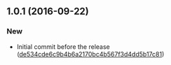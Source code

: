 <a name="1.0.1"></a>
## 1.0.1 (2016-09-22)


### New

* Initial commit before the release ([de534cde6c9b4b6a2170bc4b567f3d4dd5b17c81](https://github.com/advanced-rest-client/file-drop/commit/de534cde6c9b4b6a2170bc4b567f3d4dd5b17c81))



